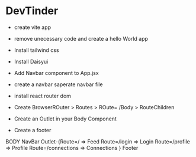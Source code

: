 # DevTinder

- create vite app
- remove unecessary code and create a hello World app
- Install tailwind css
- Install Daisyui
- Add Navbar component to App.jsx
- create a navbar saperate navbar file
- install react router dom 

- Create BrowserROuter > Routes > ROute= /Body > RouteChildren
- Create an Outlet in your Body Component
- Create a footer




BODY
    NavBar
    Outlet-{Route=/ => Feed
            Route=/login => Login
            Route=/profile => Profile
            Route=/connections => Connections
        }
    Footer

